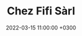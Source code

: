 ---
layout: post
title: Chez Fifi Sàrl
date:   2022-03-15 11:00:00 +0300
image:  '/images/points-de-ventes/chez-fifi.jpg'
tags:   [Restaurant]
contactname: 
address: Route de Pomy 9, 1400 Yverdon-les-Bains
phone: 024 425 25 22
mail: 
timetable:
    monday: "6:30 - 14:00"
    tuesday: "6:30 - 14:00"
    wednesday: "6:30 - 14:00"
    thursday: "6:30 - 14:00"
    friday: "6:30 - 14:00 / 17:00 - 20:00"
    saturday: "Fermé"
    sunday: "Fermé"
---